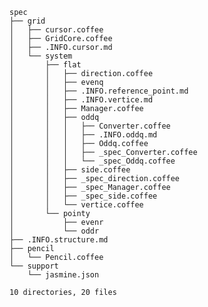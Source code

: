     spec
    ├── grid
    │   ├── cursor.coffee
    │   ├── GridCore.coffee
    │   ├── .INFO.cursor.md
    │   └── system
    │       ├── flat
    │       │   ├── direction.coffee
    │       │   ├── evenq
    │       │   ├── .INFO.reference_point.md
    │       │   ├── .INFO.vertice.md
    │       │   ├── Manager.coffee
    │       │   ├── oddq
    │       │   │   ├── Converter.coffee
    │       │   │   ├── .INFO.oddq.md
    │       │   │   ├── Oddq.coffee
    │       │   │   ├── _spec_Converter.coffee
    │       │   │   └── _spec_Oddq.coffee
    │       │   ├── side.coffee
    │       │   ├── _spec_direction.coffee
    │       │   ├── _spec_Manager.coffee
    │       │   ├── _spec_side.coffee
    │       │   └── vertice.coffee
    │       └── pointy
    │           ├── evenr
    │           └── oddr
    ├── .INFO.structure.md
    ├── pencil
    │   └── Pencil.coffee
    └── support
        └── jasmine.json

    10 directories, 20 files
